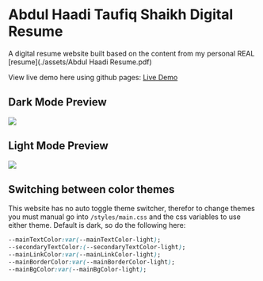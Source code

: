 # Abdul Haadi Taufiq Shaikh Digital Resume

A digital resume website built based on the content from my personal REAL [resume](./assets/Abdul Haadi Resume.pdf) 

View live demo here using github pages: [Live Demo](https://iabdulhaadi.github.io/Resume/)

## Dark Mode Preview

<img src="assets\images\darkmode.PNG">

## Light Mode Preview

<img src="assets\images\lightmode.PNG">

## Switching between color themes

This website has no auto toggle theme switcher, therefor to change themes you must manual go into `/styles/main.css` and the css variables to use either theme. Default is dark, so do the following here:

```css
--mainTextColor:var(--mainTextColor-light); 
--secondaryTextColor:(--secondaryTextColor-light);
--mainLinkColor:var(--mainLinkColor-light);
--mainBorderColor:var(--mainBorderColor-light);
--mainBgColor:var(--mainBgColor-light);
```